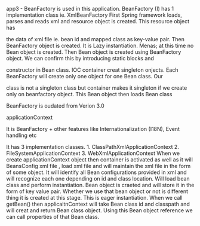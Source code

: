 app3 -
BeanFactory is used in this application. 
BeanFactory (I) has 1 implementation class ie. XmlBeanFactory
First Spring framework loads, parses and reads xml and resource object is created. This resource object has 

the data of xml file ie. bean id and mapped class as key-value pair. Then BeanFactory object is created. It 
is Lazy instantiation. Menas; at this time no Bean object is created. 
Then Bean object is created using BeanFactory object. We can confirm this by introducing static blocks and 

constructor in Bean class.
IOC container creat singleton onjects. Each BeanFactory will create only one object for one Bean class. Our 

class is not a singleton class but container makes it singleton if we create only on beanfactory object.
This Bean object then loads Bean class

BeanFactory is oudated from Verion 3.0

applicationContext

It is BeanFactory + other features like Internationalization (I18N), Event handling etc 

It has 3 implementation classes. 1. ClassPathXmlApplicationContext 2. FileSystemApplicationContext 3. WebXmlApplicationContext
When we create applicationContext object then container is activated as well as it will BeansConfig xml file , load xml file and will maintain the xml file in the form of some object. It will identify all Bean configurations provided in xml and will recognize each one depending on id and class location. Will load bean class and perform instantiation. Bean object is craeted and will store it in the form of key value pair. Whether we use that bean object or not is different thing it is created at this stage. This is eager instantiation. 
When we call getBean() then applicaitnContext will take Bean class id and classpath and will creat and return Bean class object. Using this Bean object reference we can call properties of that Bean class.


 




